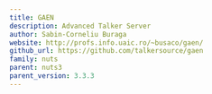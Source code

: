 ```yaml
---
title: GAEN
description: Advanced Talker Server
author: Sabin-Corneliu Buraga
website: http://profs.info.uaic.ro/~busaco/gaen/
github_url: https://github.com/talkersource/gaen
family: nuts
parent: nuts3
parent_version: 3.3.3
---
```

